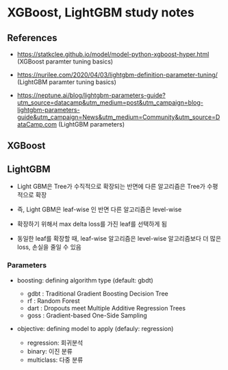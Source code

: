 # XGBoost, LightGBM study notes

## References

  * <https://statkclee.github.io/model/model-python-xgboost-hyper.html> (XGBoost paramter tuning basics)

  * <https://nurilee.com/2020/04/03/lightgbm-definition-parameter-tuning/> (LightGBM paramter tuning basics)

  * <https://neptune.ai/blog/lightgbm-parameters-guide?utm_source=datacamp&utm_medium=post&utm_campaign=blog-lightgbm-parameters-guide&utm_campaign=News&utm_medium=Community&utm_source=DataCamp.com> (LightGBM parameters)
## XGBoost

## LightGBM

  * Light GBM은 Tree가 수직적으로 확장되는 반면에 다른 알고리즘은 Tree가 수평적으로 확장
  
  * 즉, Light GBM은 leaf-wise 인 반면 다른 알고리즘은 level-wise 
  
  * 확장하기 위해서 max delta loss를 가진 leaf를 선택하게 됨
  
  * 동일한 leaf를 확장할 때, leaf-wise 알고리즘은 level-wise 알고리즘보다 더 많은 loss, 손실을 줄일 수 있음

### Parameters

  * boosting: defining algorithm type (default: gbdt)
    
    - gdbt : Traditional Gradient Boosting Decision Tree
    - rf : Random Forest
    - dart : Dropouts meet Multiple Additive Regression Trees
    - goss : Gradient-based One-Side Sampling

 * objective: defining model to apply (defauly: regression)

    - regression: 회귀분석
    - binary: 이진 분류
    - multiclass: 다중 분류